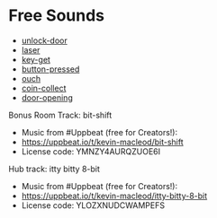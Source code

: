 # Free Sounds

* [unlock-door](https://pixabay.com/sound-effects/opening-metal-door-199581/)
* [laser](https://pixabay.com/sound-effects/laser-gun-81720/)
* [key-get](https://pixabay.com/sound-effects/key-get-39925/)
* [button-pressed](https://pixabay.com/sound-effects/search/button%20press/)
* [ouch](https://pixabay.com/sound-effects/search/ouch%20sound/)
* [coin-collect](https://pixabay.com/sound-effects/coin-collect-retro-8-bit-sound-effect-145251/)
* [door-opening](https://pixabay.com/sound-effects/dorm-door-opening-6038/)

Bonus Room Track: bit-shift
- Music from #Uppbeat (free for Creators!):
- https://uppbeat.io/t/kevin-macleod/bit-shift
- License code: YMNZY4AURQZUOE6I

Hub track: itty bitty 8-bit
- Music from #Uppbeat (free for Creators!):
- https://uppbeat.io/t/kevin-macleod/itty-bitty-8-bit
- License code: YLOZXNUDCWAMPEFS